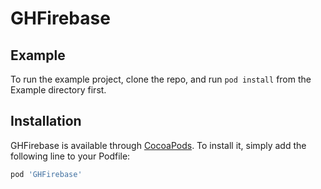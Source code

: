 # GHFirebase

## Example

To run the example project, clone the repo, and run `pod install` from the Example directory first.

## Installation

GHFirebase is available through [CocoaPods](https://cocoapods.org). To install
it, simply add the following line to your Podfile:

```ruby
pod 'GHFirebase'
```

